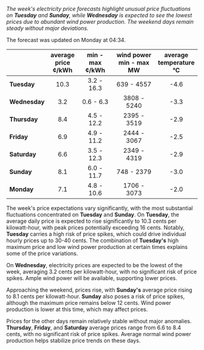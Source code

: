 *The week's electricity price forecasts highlight unusual price fluctuations on **Tuesday** and **Sunday**, while **Wednesday** is expected to see the lowest prices due to abundant wind power production. The weekend days remain steady without major deviations.*

The forecast was updated on Monday at 04:34.

|              | average<br>price<br>¢/kWh | min - max<br>¢/kWh | wind power<br>min - max<br>MW | average<br>temperature<br>°C |
|:-------------|:----------------:|:----------------:|:-------------:|:-------------:|
| **Tuesday**  |       10.3       |      3.2 - 16.3  |    639 - 4557 |      -4.6     |
| **Wednesday** |       3.2        |      0.6 - 6.3   |    3808 - 5240 |      -3.3     |
| **Thursday**  |        8.4       |      4.5 - 12.2  |    2395 - 3519 |      -2.9     |
| **Friday**|        6.9       |      4.9 - 11.2  |    2444 - 3067 |      -2.5     |
| **Saturday** |        6.6       |      3.5 - 12.3  |    2349 - 4319 |      -2.9     |
| **Sunday**|        8.1       |      6.0 - 11.7  |     748 - 2379 |      -3.0     |
| **Monday**|        7.1       |      4.8 - 10.6  |    1706 - 3073 |      -2.0     |

The week's price expectations vary significantly, with the most substantial fluctuations concentrated on **Tuesday** and **Sunday**. On **Tuesday**, the average daily price is expected to rise significantly to 10.3 cents per kilowatt-hour, with peak prices potentially exceeding 16 cents. Notably, **Tuesday** carries a high risk of price spikes, which could drive individual hourly prices up to 30-40 cents. The combination of **Tuesday's** high maximum price and low wind power production at certain times explains some of the price variations.

On **Wednesday**, electricity prices are expected to be the lowest of the week, averaging 3.2 cents per kilowatt-hour, with no significant risk of price spikes. Ample wind power will be available, supporting lower prices.

Approaching the weekend, prices rise, with **Sunday's** average price rising to 8.1 cents per kilowatt-hour. **Sunday** also poses a risk of price spikes, although the maximum price remains below 12 cents. Wind power production is lower at this time, which may affect prices.

Prices for the other days remain relatively stable without major anomalies. **Thursday**, **Friday**, and **Saturday** average prices range from 6.6 to 8.4 cents, with no significant risk of price spikes. Average normal wind power production helps stabilize price trends on these days.
